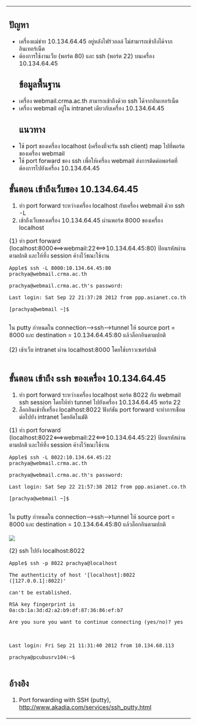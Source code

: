 <table width='500'>
<td>
<h2>ปัญหา</h2>
<ul><li>เครื่องแม่ข่าย 10.134.64.45 อยู่หลังไฟร์วอลล์ ไม่สามารถเข้าถึงได้จากอินเทอร์เน็ต<br>
</li><li>ต้องการใช้งานเว็บ (พอร์ต 80) และ ssh (พอร์ต 22) บนเครื่อง 10.134.64.45<br>
<h2>ข้อมูลพื้นฐาน</h2>
</li><li>เครื่อง webmail.crma.ac.th สามารถเข้าถึงด้วย ssh ได้จากอินเทอร์เน็ต<br>
</li><li>เครื่อง webmail อยู่ใน intranet เดียวกับเครื่อง 10.134.64.45<br>
<h2>แนวทาง</h2>
</li><li>ใช้ port ของเครื่อง localhost (เครื่องที่จะรัน ssh client) map ไปที่พอร์ตของเครื่อง webmail<br>
</li><li>ใช้ port forward ของ ssh เพื่อให้เครื่อง webmail ส่งการติดต่อพอร์ตที่ต้องการไปยังเครื่อง 10.134.64.45</li></ul>

<h2>ขั้นตอน เข้าถึงเว็บของ 10.134.64.45</h2>
<ol><li>ทำ port forward ระหว่างเครื่อง localhost กับเครื่อง webmail ด้วย ssh -L<br>
</li><li>เข้าถึงเว็บของเครื่อง 10.134.64.45 ผ่านพอร์ต 8000 ของเครื่อง localhost</li></ol>

(1) ทำ port forward (localhost:8000<==>webmail:22<==>10.134.64.45:80) ป้อนรหัสผ่านตามปกติ และให้ทิ้ง session ค้างไว้ขณะใช้งาน<br>
<pre><code>Apple$ ssh -L 8000:10.134.64.45:80   prachya@webmail.crma.ac.th<br>
prachya@webmail.crma.ac.th's password: <br>
Last login: Sat Sep 22 21:37:28 2012 from ppp.asianet.co.th<br>
[prachya@webmail ~]$<br>
</code></pre>
ใน putty กำหนดใน connection-->ssh-->tunnel ให้ source port = 8000 และ destination = 10.134.64.45:80 แล้วล็อกอินตามปกติ<br>
<br>
(2) เข้าเว็บ intranet ผ่าน localhost:8000 โดยใช้บราวเซอร์ปกติ<br>
<br>
<h2>ขั้นตอน เข้าถึง ssh ของเครื่อง 10.134.64.45</h2>
<ol><li>ทำ port forward ระหว่างเครื่อง localhost พอร์ต 8022 กับ webmail ssh session โดยให้ทำ tunnel ไปยังเครื่อง 10.134.64.45 พอร์ต 22<br>
</li><li>ล็อกอินเข้าที่เครื่อง localhost:8022 ฟังก์ชัน port forward จะทำการเชื่อมต่อไปยัง intranet โดยอัตโนมัติ</li></ol>

(1) ทำ port forward (localhost:8022<==>webmail:22<==>10.134.64.45:22) ป้อนรหัสผ่านตามปกติ และให้ทิ้ง session ค้างไว้ขณะใช้งาน<br>
<pre><code>Apple$ ssh -L 8022:10.134.64.45:22 prachya@webmail.crma.ac.th<br>
prachya@webmail.crma.ac.th's password: <br>
Last login: Sat Sep 22 21:57:38 2012 from ppp.asianet.co.th<br>
[prachya@webmail ~]$ <br>
</code></pre>
ใน putty กำหนดใน connection-->ssh-->tunnel ให้ source port = 8000 และ destination = 10.134.64.45:80 แล้วล็อกอินตามปกติ<br>
<br>
<img src='http://www.akadia.com/img/ssh_putty_1.gif' />

(2) ssh ไปยัง localhost:8022<br>
<pre><code>Apple$ ssh -p 8022 prachya@localhost <br>
The authenticity of host '[localhost]:8022 ([127.0.0.1]:8022)' <br>
can't be established.<br>
RSA key fingerprint is 0a:cb:1a:3d:d2:a2:b9:df:87:36:86:ef:b7<br>
Are you sure you want to continue connecting (yes/no)? yes<br>
<br>
Last login: Fri Sep 21 11:31:40 2012 from 10.134.68.113<br>
prachya@pcubusrv104:~$<br>
</code></pre>

<h2>อ้างอิง</h2>
<ol><li>Port forwarding with SSH (putty), <a href='http://www.akadia.com/services/ssh_putty.html'>http://www.akadia.com/services/ssh_putty.html</a>